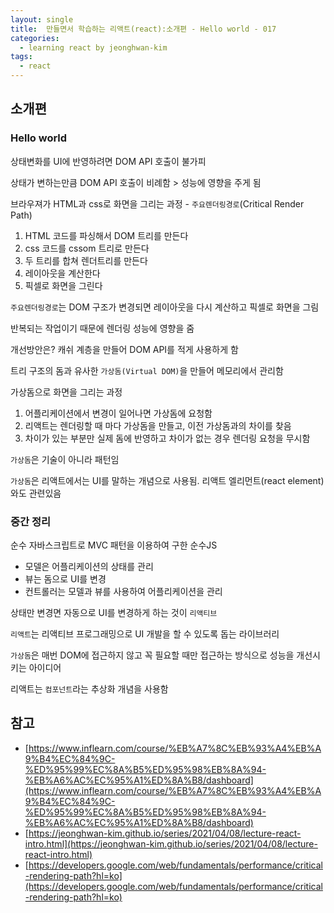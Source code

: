 ```yaml
---
layout: single
title:  만들면서 학습하는 리액트(react):소개편 - Hello world - 017
categories: 
  - learning react by jeonghwan-kim
tags: 
  - react
---
```


## 소개편 

### Hello world

상태변화를 UI에 반영하려면 DOM API 호출이 불가피

상태가 변하는만큼 DOM API 호출이 비례함 > 성능에 영향을 주게 됨

브라우져가 HTML과 css로 화면을 그리는 과정 - `주요렌더링경로`(Critical Render Path)
1. HTML 코드를 파싱해서 DOM 트리를 만든다
1. css 코드를 cssom 트리로 만든다
1. 두 트리를 합쳐 렌더트리를 만든다
1. 레이아웃을 계산한다
1. 픽셀로 화면을 그린다

`주요렌더링경로`는 DOM 구조가 변경되면 레이아웃을 다시 계산하고 픽셀로 화면을 그림

반복되는 작업이기 때문에 렌더링 성능에 영향을 줌

개선방안은? 캐쉬 계층을 만들어 DOM API를 적게 사용하게 함

트리 구조의 돔과 유사한 `가상돔(Virtual DOM)`을 만들어 메모리에서 관리함

가상돔으로 화면을 그리는 과정
1. 어플리케이션에서 변경이 일어나면 가상돔에 요청함
1. 리액트는 렌더링할 때 마다 가상돔을 만들고, 이전 가상돔과의 차이를 찾음
1. 차이가 있는 부분만 실제 돔에 반영하고 차이가 없는 경우 렌더링 요청을 무시함


`가상돔`은 기술이 아니라 패턴임

`가상돔`은 리액트에서는 UI를 말하는 개념으로 사용됨. 리액트 엘리먼트(react element)와도 관련있음

### 중간 정리

순수 자바스크립트로 MVC 패턴을 이용하여 구한 순수JS
- 모델은 어플리케이션의 상태를 관리
- 뷰는 돔으로 UI를 변경
- 컨트롤러는 모델과 뷰를 사용하여 어플리케이션을 관리

상태만 변경면 자동으로 UI를 변경하게 하는 것이 `리액티브`

`리액트`는 리액티브 프로그래밍으로 UI 개발을 할 수 있도록 돕는 라이브러리

`가상돔`은 매번 DOM에 접근하지 않고 꼭 필요할 때만 접근하는 방식으로 성능을 개선시키는 아이디어

리액트는 `컴포넌트`라는 추상화 개념을 사용함

## 참고
- [https://www.inflearn.com/course/%EB%A7%8C%EB%93%A4%EB%A9%B4%EC%84%9C-%ED%95%99%EC%8A%B5%ED%95%98%EB%8A%94-%EB%A6%AC%EC%95%A1%ED%8A%B8/dashboard](https://www.inflearn.com/course/%EB%A7%8C%EB%93%A4%EB%A9%B4%EC%84%9C-%ED%95%99%EC%8A%B5%ED%95%98%EB%8A%94-%EB%A6%AC%EC%95%A1%ED%8A%B8/dashboard)
- [https://jeonghwan-kim.github.io/series/2021/04/08/lecture-react-intro.html](https://jeonghwan-kim.github.io/series/2021/04/08/lecture-react-intro.html)
- [https://developers.google.com/web/fundamentals/performance/critical-rendering-path?hl=ko](https://developers.google.com/web/fundamentals/performance/critical-rendering-path?hl=ko)